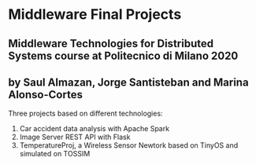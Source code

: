 # Middleware Final Projects
## Middleware Technologies for Distributed Systems course at Politecnico di Milano 2020
## by Saul Almazan, Jorge Santisteban and Marina Alonso-Cortes
Three projects based on different technologies:
1. Car accident data analysis with Apache Spark
2. Image Server REST API with Flask
3. TemperatureProj, a Wireless Sensor Newtork based on TinyOS and simulated on TOSSIM
